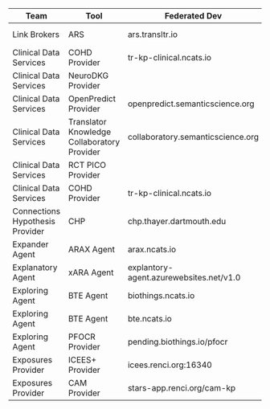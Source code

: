 |Team|Tool|Federated Dev|Dev|Where
|---|---|---|---|---
|Link Brokers|ARS|ars.transltr.io|ars-dev.transltr.io|NCATS AWS
|Clinical Data Services|COHD Provider|tr-kp-clinical.ncats.io||NCATS AWS
|Clinical Data Services|NeuroDKG Provider|||
|Clinical Data Services|OpenPredict Provider|openpredict.semanticscience.org||
|Clinical Data Services|Translator Knowledge Collaboratory Provider|collaboratory.semanticscience.org||
|Clinical Data Services|RCT PICO Provider|||
|Clinical Data Services|COHD Provider|tr-kp-clinical.ncats.io||
|Connections Hypothesis Provider|CHP|chp.thayer.dartmouth.edu||
|Expander Agent|ARAX Agent|arax.ncats.io||NCATS AWS
|Explanatory Agent|xARA Agent|explantory-agent.azurewebsites.net/v1.0||
|Exploring Agent|BTE Agent|biothings.ncats.io||NCATS AWS
|Exploring Agent|BTE Agent|bte.ncats.io||NCATS AWS
|Exploring Agent|PFOCR Provider|pending.biothings.io/pfocr||
|Exposures Provider|ICEES+ Provider|icees.renci.org:16340||
|Exposures Provider|CAM Provider|stars-app.renci.org/cam-kp||

